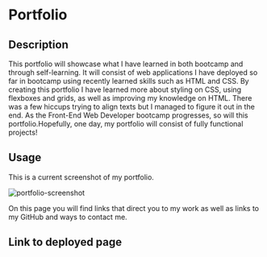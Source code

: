 # Portfolio

## Description

This portfolio will showcase what I have learned in both bootcamp and through self-learning. It will consist of web applications I have deployed so far in bootcamp using recently learned skills such as HTML and CSS. 
By creating this portfolio I have learned more about styling on CSS, using flexboxes and grids, as well as improving my knowledge on HTML. There was a few hiccups trying to align texts but I managed to figure it out in the end. 
As the Front-End Web Developer bootcamp progresses, so will this portfolio.Hopefully, one day, my portfolio will consist of fully functional projects!

## Usage

This is a current screenshot of my portfolio.

![portfolio-screenshot](https://user-images.githubusercontent.com/116069253/206042550-39390ab1-a436-4349-ae25-6b508ff4af77.png)

On this page you will find links that direct you to my work as well as links to my GitHub and ways to contact me. 

## Link to deployed page
